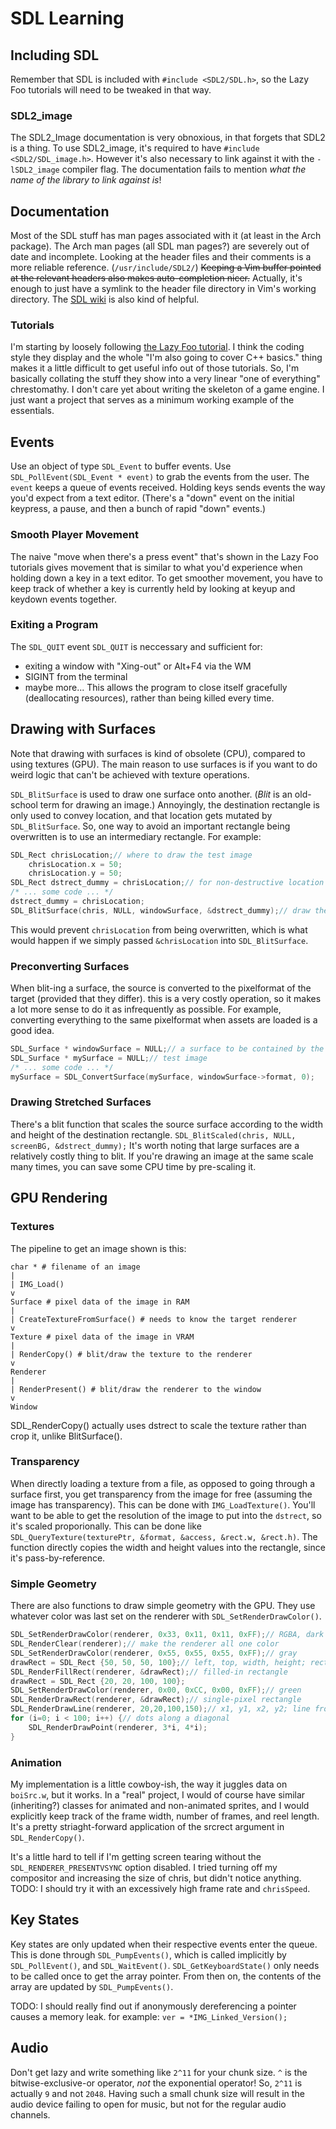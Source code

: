 # SDL Learning
## Including SDL
Remember that SDL is included with `#include <SDL2/SDL.h>`, 
so the Lazy Foo tutorials will need to be tweaked in that way.

### SDL2_image
The SDL2_Image documentation is very obnoxious, in that forgets that SDL2 is a thing.
To use SDL2_image, it's required to have `#include <SDL2/SDL_image.h>`.
However it's also necessary to link against it with the `-lSDL2_image` compiler flag.
The documentation fails to mention *what the name of the library to link against is*!

## Documentation
Most of the SDL stuff has man pages associated with it (at least in the Arch package).
The Arch man pages (all SDL man pages?) are severely out of date and incomplete.
Looking at the header files and their comments is a more reliable reference. (`/usr/include/SDL2/`)
~~Keeping a Vim buffer pointed at the relevant headers also makes auto-completion nicer.~~
Actually, it's enough to just have a symlink to the header file directory in Vim's working directory.
The [SDL wiki](https://wiki.libsdl.org/) is also kind of helpful.

### Tutorials
I'm starting by loosely following [the Lazy Foo tutorial](https://lazyfoo.net/tutorials/SDL/index.php#Hello%20SDL).
I think the coding style they display and the whole "I'm also going to cover C++ basics." thing 
makes it a little difficult to get useful info out of those tutorials.
So, I'm basically collating the stuff they show into a very linear "one of everything" chrestomathy.
I don't care yet about writing the skeleton of a game engine.
I just want a project that serves as a minimum working example of the essentials. 

## Events
Use an object of type `SDL_Event` to buffer events.
Use `SDL_PollEvent(SDL_Event * event)` to grab the events from the user.
The `event` keeps a queue of events received.
Holding keys sends events the way you'd expect from a text editor.
(There's a "down" event on the initial keypress, a pause, and then a bunch of rapid "down" events.)

### Smooth Player Movement
The naive "move when there's a press event" that's shown in the Lazy Foo tutorials gives movement 
that is similar to what you'd experience when holding down a key in a text editor.
To get smoother movement, you have to keep track of whether a key is currently held by looking at keyup and keydown events together.

### Exiting a Program
The `SDL_QUIT` event
`SDL_QUIT` is neccessary and sufficient for:
- exiting a window with "Xing-out" or Alt+F4 via the WM
- SIGINT from the terminal
- maybe more...
This allows the program to close itself gracefully (deallocating resources), 
rather than being killed every time. 

## Drawing with Surfaces
Note that drawing with surfaces is kind of obsolete (CPU), compared to using textures (GPU).
The main reason to use surfaces is if you want to do weird logic that can't be achieved with texture operations.

`SDL_BlitSurface` is used to draw one surface onto another.
(*Blit* is an old-school term for drawing an image.)
Annoyingly, the destination rectangle is only used to convey location, 
and that location gets mutated by `SDL_BlitSurface`.
So, one way to avoid an important rectangle being overwritten is to use an intermediary rectangle.
For example:
```c++
SDL_Rect chrisLocation;// where to draw the test image
    chrisLocation.x = 50;
    chrisLocation.y = 50;
SDL_Rect dstrect_dummy = chrisLocation;// for non-destructive location drawing
/* ... some code ... */
dstrect_dummy = chrisLocation;
SDL_BlitSurface(chris, NULL, windowSurface, &dstrect_dummy);// draw the chris to the screen
```
This would prevent `chrisLocation` from being overwritten, 
which is what would happen if we simply passed `&chrisLocation` into `SDL_BlitSurface`.

### Preconverting Surfaces
When blit-ing a surface, the source is converted to the pixelformat of the target (provided that they differ).
this is a very costly operation, so it makes a lot more sense to do it as infrequently as possible.
For example, converting everything to the same pixelformat when assets are loaded is a good idea. 
```c++
SDL_Surface * windowSurface = NULL;// a surface to be contained by the window
SDL_Surface * mySurface = NULL;// test image
/* ... some code ... */
mySurface = SDL_ConvertSurface(mySurface, windowSurface->format, 0);
```

### Drawing Stretched Surfaces
There's a blit function that scales the source surface according to the width and height of the destination rectangle.
`SDL_BlitScaled(chris, NULL, screenBG, &dstrect_dummy);`
It's worth noting that large surfaces are a relatively costly thing to blit.
If you're drawing an image at the same scale many times, you can save some CPU time by pre-scaling it.

## GPU Rendering
### Textures
The pipeline to get an image shown is this:

```
char * # filename of an image
|
| IMG_Load()
v
Surface # pixel data of the image in RAM
|
| CreateTextureFromSurface() # needs to know the target renderer
v
Texture # pixel data of the image in VRAM
|
| RenderCopy() # blit/draw the texture to the renderer
v
Renderer
|
| RenderPresent() # blit/draw the renderer to the window
v
Window
```

SDL_RenderCopy() actually uses dstrect to scale the texture rather than crop it, unlike BlitSurface().

### Transparency
When directly loading a texture from a file, as opposed to going through a surface first,
you get transparency from the image for free (assuming the image has transparency).
This can be done with `IMG_LoadTexture()`.
You'll want to be able to get the resolution of the image to put into the `dstrect`, so it's scaled proporionally.
This can be done like `SDL_QueryTexture(texturePtr, &format, &access, &rect.w, &rect.h)`.
The function directly copies the width and height values into the rectangle, since it's pass-by-reference.

### Simple Geometry
There are also functions to draw simple geometry with the GPU.
They use whatever color was last set on the renderer with `SDL_SetRenderDrawColor()`.
```c++
SDL_SetRenderDrawColor(renderer, 0x33, 0x11, 0x11, 0xFF);// RGBA, dark red
SDL_RenderClear(renderer);// make the renderer all one color
SDL_SetRenderDrawColor(renderer, 0x55, 0x55, 0x55, 0xFF);// gray
drawRect = SDL_Rect {50, 50, 50, 100};// left, top, width, height; rectangle from (50,50) to (100, 150)
SDL_RenderFillRect(renderer, &drawRect);// filled-in rectangle
drawRect = SDL_Rect {20, 20, 100, 100};
SDL_SetRenderDrawColor(renderer, 0x00, 0xCC, 0x00, 0xFF);// green
SDL_RenderDrawRect(renderer, &drawRect);// single-pixel rectangle
SDL_RenderDrawLine(renderer, 20,20,100,150);// x1, y1, x2, y2; line from (20,20) to (100,150)
for (i=0; i < 100; i++) {// dots along a diagonal
    SDL_RenderDrawPoint(renderer, 3*i, 4*i);
}
```

### Animation
My implementation is a little cowboy-ish, the way it juggles data on `boiSrc.w`, but it works.
In a "real" project, I would of course have similar (inheriting?) classes for animated and non-animated sprites,
and I would explicitly keep track of the frame width, number of frames, and reel length.
It's a pretty striaght-forward application of the srcrect argument in `SDL_RenderCopy()`.

It's a little hard to tell if I'm getting screen tearing without the `SDL_RENDERER_PRESENTVSYNC` option disabled.
I tried turning off my compositor and increasing the size of chris, but didn't notice anything.
TODO: I should try it with an excessively high frame rate and `chrisSpeed`.

## Key States
Key states are only updated when their respective events enter the queue.
This is done through `SDL_PumpEvents()`, which is called implicitly by `SDL_PollEvent()`, and `SDL_WaitEvent()`. 
`SDL_GetKeyboardState()` only needs to be called once to get the array pointer.
From then on, the contents of the array are updated by `SDL_PumpEvents()`.

TODO: I should really find out if anonymously dereferencing a pointer causes a memory leak.
for example: `ver = *IMG_Linked_Version();`

## Audio
Don't get lazy and write something like `2^11` for your chunk size. 
`^` is the bitwise-exclusive-or operator, *not* the exponential operator!
So, `2^11` is actually `9` and not `2048`.
Having such a small chunk size will result in the audio device failing to open for music, 
but not for the regular audio channels.
